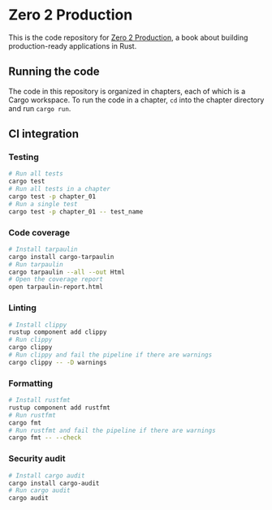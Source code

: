 # Zero 2 Production

This is the code repository for [Zero 2 Production](https://www.zero2prod.com/), a book about building production-ready applications in Rust.

## Running the code

The code in this repository is organized in chapters, each of which is a Cargo workspace. To run the code in a chapter, `cd` into the chapter directory and run `cargo run`.

## CI integration

### Testing

```bash
# Run all tests
cargo test
# Run all tests in a chapter
cargo test -p chapter_01
# Run a single test
cargo test -p chapter_01 -- test_name
```

### Code coverage

```bash 
# Install tarpaulin
cargo install cargo-tarpaulin
# Run tarpaulin
cargo tarpaulin --all --out Html
# Open the coverage report
open tarpaulin-report.html
```

### Linting

```bash
# Install clippy
rustup component add clippy
# Run clippy
cargo clippy
# Run clippy and fail the pipeline if there are warnings
cargo clippy -- -D warnings
```

### Formatting

```bash 
# Install rustfmt
rustup component add rustfmt
# Run rustfmt
cargo fmt
# Run rustfmt and fail the pipeline if there are warnings
cargo fmt -- --check
```

### Security audit

```bash
# Install cargo audit
cargo install cargo-audit
# Run cargo audit
cargo audit
```
